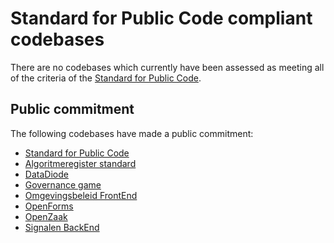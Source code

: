 # Standard for Public Code compliant codebases

There are no codebases which currently have been assessed as meeting all of the criteria of the [Standard for Public Code](https://standard.publiccode.net/).

## Public commitment

The following codebases have made a public commitment:

* [Standard for Public Code](https://github.com/publiccodenet/standard#help-improve-this-standard)
* [Algoritmeregister standard](https://github.com/Algoritmeregister/standard#standard-for-public-code-compliance)
* [DataDiode](https://github.com/CyberInnovationHub-NLD/OpenSourceDataDiode#standard-for-public-code)
* [Governance game](https://github.com/publiccodenet/governance-game#contributing)
* [Omgevingsbeleid FrontEnd](https://github.com/Provincie-Zuid-Holland/Omgevingsbeleid-Frontend#standard-for-public-code)
* [OpenForms](https://github.com/open-formulieren/open-forms/blob/master/CONTRIBUTING.md)
* [OpenZaak](https://github.com/open-zaak/open-zaak/blob/main/CONTRIBUTING.md)
* [Signalen BackEnd](https://github.com/Amsterdam/signals/blob/master/docs/CONTRIBUTING.md)

